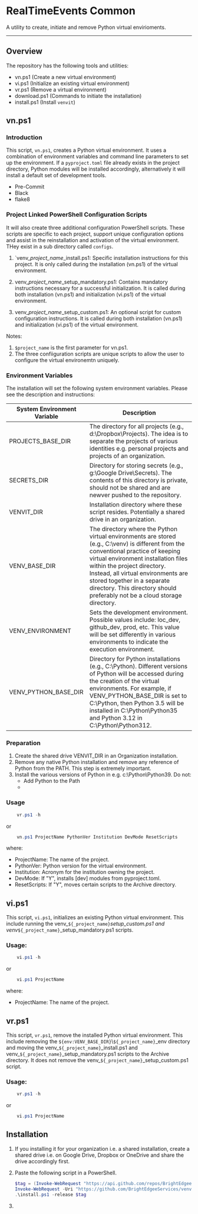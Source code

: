 # RealTimeEvents Common

A utility to create, initiate and remove Python virtual envirioments.

______________________________________________________________________

## Overview

The repository has the following tools and utilities:

- vn.ps1 (Create a new virtual environment)
- vi.ps1 (Initialize an existing virtual environment)
- vr.ps1 (Remove a virtual environment)
- download.ps1 (Commands to initiate the installation)
- install.ps1 (Install `venvit`)

## vn.ps1

### Introduction

This script, `vn.ps1`, creates a Python virtual environment. It uses a combination of environment variables and command line parameters to set up the environment. If a `pyproject.toml` file already exists in the project directory, Python modules will be installed accordingly, alternatively it will install a default set of development tools.

- Pre-Commit
- Black
- flake8

### Project Linked PowerShell Configuration Scripts

It will also create three additional configuration PowerShell scripts. These scripts are specific to each project, support unique configuration options and assist in the reinstallation and activation of the virtual environment.  THey exist in a sub directory called `configs`.

1. \`venv\__project_name_\_install.ps1:
   Specific installation instructions for this project. It is only called during the installation (vn.ps1) of the virtual environment.

1. venv\__project_name_\_setup_mandatory.ps1:
   Contains mandatory instructions necessary for a successful initialization. It is
   called during both installation (vn.ps1) and initialization (vi.ps1) of the
   virtual environment.

1. venv\__project_name_\_setup_custom.ps1:
   An optional script for custom configuration instructions. It is called during
   both installation (vn.ps1) and initialization (vi.ps1) of the virtual environment.

Notes:

1. `$project_name` is the first parameter for vn.ps1.
1. The three confiiguration scripts are unique scripts to allow the user to configure the virtual environemtn uniquely.

### Environment Variables

The installation will set the following system environment variables.  Please see the description and instructions:

| System Environment Variable | Description                                                                                                                                                                                                                                                                                                                                                   |
| --------------------------- | ------------------------------------------------------------------------------------------------------------------------------------------------------------------------------------------------------------------------------------------------------------------------------------------------------------------------------------------------------------- |
| PROJECTS_BASE_DIR           | The directory for all projects (e.g., d:\\Dropbox\\Projects). The idea is to separate the projects of various identities e.g. personal projects and projects of an organization.                                                                                                                                                                              |
| SECRETS_DIR                 | Directory for storing secrets (e.g., g:\\Google Drive\\Secrets). The contents of this directory is private, should not be shared and are newver pushed to the repository.                                                                                                                                                                                     |
| VENVIT_DIR                  | Installation directory where these script resides.  Potentially a shared drive in an organization.                                                                                                                                                                                                                                                            |
| VENV_BASE_DIR               | The directory where the Python virtual environments are stored (e.g., C:\\venv) is different from the conventional practice of keeping virtual environment installation files within the project directory. Instead, all virtual environments are stored together in a separate directory. This directory should preferably not be a cloud storage directory. |
| VENV_ENVIRONMENT            | Sets the development environment. Possible values include: loc_dev, github_dev, prod, etc. This value will be set differently in various environments to indicate the execution environment.                                                                                                                                                                  |
| VENV_PYTHON_BASE_DIR        | Directory for Python installations (e.g., C:\\Python). Different versions of Python will be accessed during the creation of the virtual environments. For example, if VENV_PYTHON_BASE_DIR is set to C:\\Python, then Python 3.5 will be installed in C:\\Python\\Python35 and Python 3.12 in C:\\Python\\Python312.                                          |

### Preparation

1. Create the shared drive VENVIT_DIR in an Organization installation.
1. Remove any native Python installation and remove any reference of Python from the PATH.  This step is extremely important.
1. Install the various versions of Python in e.g. c:\\Python\\Python39.  Do not:
   - Add Python to the Path
   -

### Usage

```powershell
    vr.ps1 -h
```

or

```powershell
    vn.ps1 ProjectName PythonVer Institution DevMode ResetScripts
```

where:

- ProjectName:  The name of the project.
- PythonVer:    Python version for the virtual environment.
- Institution:  Acronym for the institution owning the project.
- DevMode:      If "Y", installs \[dev\] modules from pyproject.toml.
- ResetScripts: If "Y", moves certain scripts to the Archive directory.

## vi.ps1

This script, `vi.ps1`, initializes an existing Python virtual environment. This include running the venv\_`${_project_name}`_setup_custom.ps1 and venv_`${_project_name}`\_setup_mandatory.ps1 scripts.

### Usage:

```powershell
    vi.ps1 -h
```

or

```powershell
    vi.ps1 ProjectName
```

where:

- ProjectName:  The name of the project.

## vr.ps1

This script, `vr.ps1`, remove the installed Python virtual environment. This include removing the `${env:VENV_BASE_DIR}`\\`${_project_name}`\_env directory and moving the venv\_`${_project_name}`\_install.ps1 and venv\_`${_project_name}`\_setup_mandatory.ps1 scripts to the Archive directory.  It does not remove the venv\_`${_project_name}`\_setup_custom.ps1
script.

### Usage:

```powershell
    vr.ps1 -h
```

or

```powershell
    vi.ps1 ProjectName
```

## Installation

1. If you installing it for your organization i.e. a shared installation, create a shared drive i.e. on Google Drive, Dropbox or OneDrive and share the drive accordingly first.

1. Paste the following script in a PowerShell.

   ```powershell
   $tag = (Invoke-WebRequest "https://api.github.com/repos/BrightEdgeeServices/venvit/releases" | ConvertFrom-Json)[0].tag_name
   Invoke-WebRequest -Uri "https://github.com/BrightEdgeeServices/venvit/releases/download/$tag/install.ps1" -OutFile "install.ps1"
   .\install.ps1 -release $tag
   ```

1.
